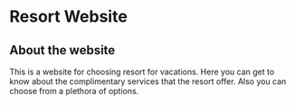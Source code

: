 <h1> Resort Website</h1>
<h2>About the website</h2>
<p>This is a website for choosing resort for vacations. Here you can get to know about the complimentary services that the resort offer. Also you can choose from a plethora of options.</p> 
